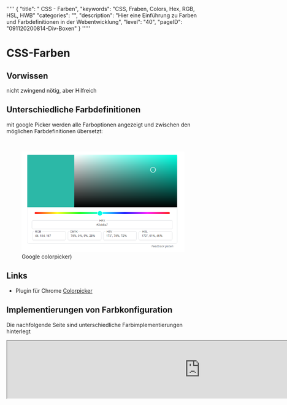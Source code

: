 '''''
{
"title": " CSS - Farben",
"keywords": "CSS, Fraben, Colors, Hex, RGB, HSL, HWB"
"categories": "",
"description": "Hier eine Einführung zu Farben und Farbdefinitionen in der Webentwicklung",
"level": "40",
"pageID": "091120200814-Div-Boxen"
}
'''''

# CSS-Farben

## Vorwissen
nicht zwingend nötig, aber Hilfreich

## Unterschiedliche Farbdefinitionen

mit google Picker werden alle Farboptionen angezeigt und zwischen den möglichen Farbdefinitionen übersetzt:

![]()
<figure role="group">
  <img src="imgs/2020-10-30-11-18-51.png" alt="SelfHTML-Logo">
  <figcaption>
    Google colorpicker</a>)
  </figcaption>
</figure>

## Links

- Plugin für Chrome [Colorpicker](https://chrome.google.com/webstore/detail/colorzilla/bhlhnicpbhignbdhedgjhgdocnmhomnp?hl=de)


## Implementierungen von Farbkonfiguration

Die nachfolgende Seite sind unterschiedliche Farbimplementierungen hinterlegt

<iframe src="https://determined-varahamihira-d7b5b4.netlify.app/02_CSS/2.6+farben" width="1005"></iframe> <br>

